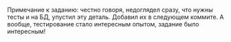 Примечание к заданию: честно говоря, недоглядел сразу, что нужны тесты и на БД, упустил эту деталь. Добавил их в следующем коммите.
А вообще, тестирование стало интересным опытом, задание было интересным!

